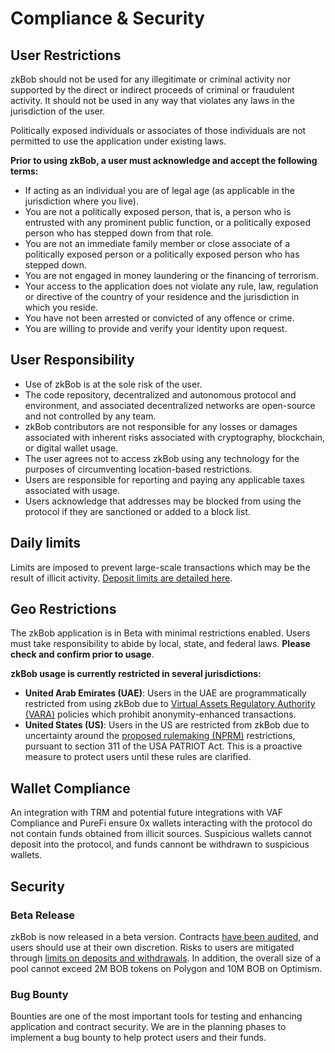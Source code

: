 # Compliance & Security

## User Restrictions

zkBob should not be used for any illegitimate or criminal activity nor supported by the direct or indirect proceeds of criminal or fraudulent activity. It should not be used in any way that violates any laws in the jurisdiction of the user.&#x20;

Politically exposed individuals or associates of those individuals are not permitted to use the application under existing laws.&#x20;

**Prior to using zkBob, a user must acknowledge and accept the following terms:**

* If acting as an individual you are of legal age (as applicable in the jurisdiction where you live).
* You are not a politically exposed person, that is, a person who is entrusted with any prominent public function, or a politically exposed person who has stepped down from that role.
* You are not an immediate family member or close associate of a politically exposed person or a politically exposed person who has stepped down.
* You are not engaged in money laundering or the financing of terrorism.
* Your access to the application does not violate any rule, law, regulation or directive of the country of your residence and the jurisdiction in which you reside.
* You have not been arrested or convicted of any offence or crime.
* You are willing to provide and verify your identity upon request.

## User Responsibility

* Use of zkBob is at the sole risk of the user.
* The code repository, decentralized and autonomous protocol and environment, and associated decentralized networks are open-source and not controlled by any team.&#x20;
* zkBob contributors are not responsible for any losses or damages associated with inherent risks associated with cryptography, blockchain, or digital wallet usage.
* The user agrees not to access zkBob using any technology for the purposes of circumventing location-based restrictions.
* Users are responsible for reporting and paying any applicable taxes associated with usage.
* Users acknowledge that addresses may be blocked from using the protocol if they are sanctioned or added to a block list.

## Daily limits

Limits are imposed to prevent large-scale transactions which may be the result of illicit activity. [Deposit limits are detailed here](../deposit-and-withdrawal-limits.md).

## Geo Restrictions

The zkBob application is in Beta with minimal restrictions enabled. Users must take responsibility to abide by local, state, and federal laws. **Please check and confirm prior to usage**.&#x20;

**zkBob usage is currently restricted in several jurisdictions:**

* **United Arab Emirates (UAE)**: Users in the UAE are programmatically restricted from using zkBob due to [Virtual Assets Regulatory Authority (VARA)](https://www.vara.ae/en/) policies which prohibit anonymity-enhanced transactions.&#x20;
* **United States (US)**: Users in the US are restricted from zkBob due to uncertainty around the [proposed rulemaking (NPRM)](https://www.fincen.gov/sites/default/files/federal\_register\_notices/2023-10-19/FinCEN\_311MixingNPRM\_FINAL.pdf) restrictions, pursuant to section 311 of the USA PATRIOT Act. This is a proactive measure to protect users until these rules are clarified.

## Wallet Compliance

An integration with TRM and potential future integrations with VAF Compliance and PureFi ensure 0x wallets interacting with the protocol do not contain funds obtained from illicit sources. Suspicious wallets cannot deposit into the protocol, and funds cannont be withdrawn to suspicious wallets.

## Security

### Beta Release

zkBob is now released in a beta version. Contracts [have been audited](../../resources/security-audit.md), and users should use at their own discretion. Risks to users are mitigated through [limits on deposits and withdrawals](../deposit-and-withdrawal-limits.md). In addition, the overall size of a pool cannot exceed 2M BOB tokens on Polygon and 10M BOB on Optimism.

### Bug Bounty

Bounties are one of the most important tools for testing and enhancing application and contract security. We are in the planning phases to implement a bug bounty to help protect users and their funds.

